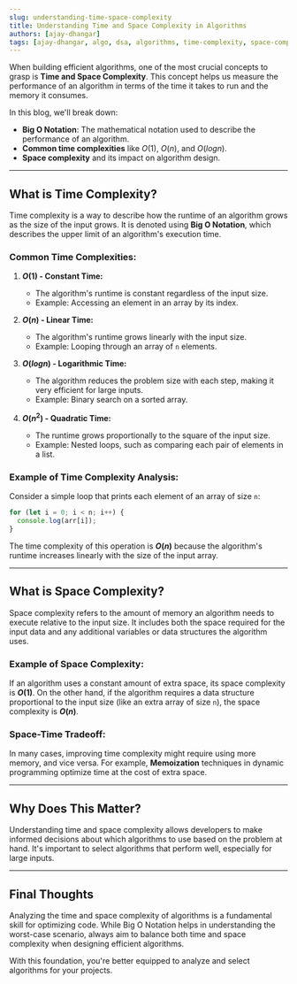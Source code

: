 ```yaml
---
slug: understanding-time-space-complexity
title: Understanding Time and Space Complexity in Algorithms
authors: [ajay-dhangar]
tags: [ajay-dhangar, algo, dsa, algorithms, time-complexity, space-complexity]
---
```


When building efficient algorithms, one of the most crucial concepts to grasp is **Time and Space Complexity**. This concept helps us measure the performance of an algorithm in terms of the time it takes to run and the memory it consumes.

<!-- truncate -->

In this blog, we'll break down:

- **Big O Notation**: The mathematical notation used to describe the performance of an algorithm.
- **Common time complexities** like $O(1)$, $O(n)$, and $O(log n)$.
- **Space complexity** and its impact on algorithm design.
  
---

## What is Time Complexity?

Time complexity is a way to describe how the runtime of an algorithm grows as the size of the input grows. It is denoted using **Big O Notation**, which describes the upper limit of an algorithm's execution time.

### Common Time Complexities:

1. **$O(1)$ - Constant Time:**
   - The algorithm's runtime is constant regardless of the input size.
   - Example: Accessing an element in an array by its index.

2. **$O(n)$ - Linear Time:**
   - The algorithm's runtime grows linearly with the input size.
   - Example: Looping through an array of `n` elements.

3. **$O(log n)$ - Logarithmic Time:**
   - The algorithm reduces the problem size with each step, making it very efficient for large inputs.
   - Example: Binary search on a sorted array.

4. **$O(n^2)$ - Quadratic Time:**
   - The runtime grows proportionally to the square of the input size.
   - Example: Nested loops, such as comparing each pair of elements in a list.

### Example of Time Complexity Analysis:

Consider a simple loop that prints each element of an array of size `n`:

```javascript title="index.js"
for (let i = 0; i < n; i++) {
  console.log(arr[i]);
}
```

The time complexity of this operation is **$O(n)$** because the algorithm's runtime increases linearly with the size of the input array.

---

## What is Space Complexity?

Space complexity refers to the amount of memory an algorithm needs to execute relative to the input size. It includes both the space required for the input data and any additional variables or data structures the algorithm uses.

### Example of Space Complexity:

If an algorithm uses a constant amount of extra space, its space complexity is **$O(1)$**. On the other hand, if the algorithm requires a data structure proportional to the input size (like an extra array of size `n`), the space complexity is **$O(n)$**.

### Space-Time Tradeoff:

In many cases, improving time complexity might require using more memory, and vice versa. For example, **Memoization** techniques in dynamic programming optimize time at the cost of extra space.

---

## Why Does This Matter?

Understanding time and space complexity allows developers to make informed decisions about which algorithms to use based on the problem at hand. It's important to select algorithms that perform well, especially for large inputs.

---

## Final Thoughts

Analyzing the time and space complexity of algorithms is a fundamental skill for optimizing code. While Big O Notation helps in understanding the worst-case scenario, always aim to balance both time and space complexity when designing efficient algorithms.

With this foundation, you're better equipped to analyze and select algorithms for your projects.
